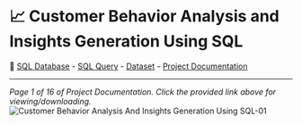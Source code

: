 # 📈 Customer Behavior Analysis and Insights Generation Using SQL
👀
[SQL Database](https://github.com/abertpaat28/Customer-Behavior-Analysis-and-Insights-Generation-Using-SQL/blob/main/create_restaurant_db.sql) -
[SQL Query](https://github.com/abertpaat28/Customer-Behavior-Analysis-and-Insights-Generation-Using-SQL/blob/main/restaurant_db_project_queries.sql) -
[Dataset](https://github.com/abertpaat28/Customer-Behavior-Analysis-and-Insights-Generation-Using-SQL/blob/main/restaurant_db_data_dictionary.csv) -
[Project Documentation](https://github.com/abertpaat28/Customer-Behavior-Analysis-and-Insights-Generation-Using-SQL/blob/main/Customer%20Behavior%20Analysis%20And%20Insights%20Generation%20Using%20SQL.pdf)

---
_Page 1 of 16 of Project Documentation. Click the provided link above for viewing/downloading._
![Customer Behavior Analysis And Insights Generation Using SQL-01](https://github.com/abertpaat28/Customer-Behavior-Analysis-and-Insights-Generation-Using-SQL/assets/172190865/f2c6e02d-51a5-4d59-8c6f-6400fe7f39ac)
